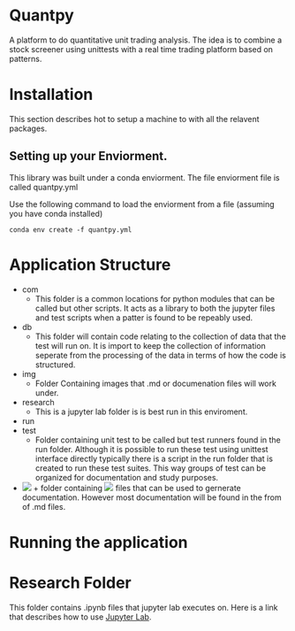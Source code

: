 # Quantpy
A platform to do quantitative unit trading analysis. The idea is to combine a stock
screener using unittests with a real time trading platform based on patterns.

# Installation
This section describes hot to setup a machine to with all the relavent packages.

## Setting up your Enviorment.
This library was built under a conda enviorment. The file
enviorment file is called quantpy.yml

Use the following command to  load the enviorment from a file
(assuming you have conda installed)

```
conda env create -f quantpy.yml
```
# Application Structure

+ com
  + This folder is a common locations for python modules that can be called but other scripts.
  It acts as a library to both the jupyter files and test scripts when a patter is found to be
  repeably used.
+ db
  + This folder will contain code relating to the collection of data that the test will run 
  on. It is import to keep the collection of information seperate from the processing of
  the data in terms of how the code is structured.
+ img
  + Folder Containing images that .md or documenation files will work under.
+ research
  + This is a jupyter lab folder is is best run in this enviroment.
+ run
+ test
  + Folder containing unit test to be called but test runners found in the run folder. 
  Although it is possible to run these test using unittest interface directly typically 
  there is a script in the run folder that is created to run these test suites. This way 
  groups of test can be organized for documentation and study purposes.
+ <img src="https://render.githubusercontent.com/render/math?math=\TeX"> 
  + folder containing <img src="https://render.githubusercontent.com/render/math?math=\LaTeX"> 
    files that can be used to gernerate documentation. However most documentation will be 
    found in the from of .md files.

# Running the application

# Research Folder

This folder contains .ipynb files that jupyter lab executes on. Here is a link 
that describes how to use [Jupyter Lab](https://jupyter.org/).
